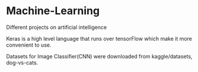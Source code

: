 # Machine-Learning
Different projects on artificial intelligence

Keras is a high level language that runs over tensorFlow which make it more convenient to use. 

Datasets for Image Classifier(CNN) were downloaded from kaggle/datasets, dog-vs-cats.
